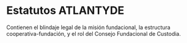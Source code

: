 # Estatutos ATLANTYDE
Contienen el blindaje legal de la misión fundacional, la estructura cooperativa-fundación, y el rol del Consejo Fundacional de Custodia.
